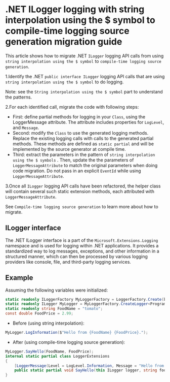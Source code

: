 # .NET ILogger logging with string interpolation using the $ symbol to compile-time logging source generation migration guide

This article shows how to migrate .NET `ILogger` logging API calls from using `string interpolation using the $ symbol` to `compile-time logging source generation`.

1.Identify the .NET `public interface ILogger` logging API calls that are using `string interpolation using the $ symbol` to do logging.

Note: see the `String interpolation using the $ symbol` part to understand the patterns.

2.For each identified call, migrate the code with following steps:

- First: define partial methods for logging in your `Class`, using the LoggerMessage attribute. The attribute includes properties for `LogLevel`, and `Message`.
- Second: modify the `Class` to use the generated logging methods. Replace the existing logging calls with calls to the generated partial methods. These methods are defined as `static partial` and will be implemented by the source generator at compile time.
- Third: extract the parameters in the pattern of `string interpolation using the $ symbols` . Then, update the the parameters of `LoggerMessageAttribute` to match the original parameters when doing code migration. Do not pass in an explicit `EventId` while using `LoggerMessageAttribute`.

3.Once all `ILogger` logging API calls have been refactored, the helper class will contain several such static extension methods, each attributed with `LoggerMessageAttribute`.

See `Compile-time logging source generation` to learn more about how to migrate.

## ILogger interface

The .NET ILogger interface is a part of the `Microsoft.Extensions.Logging` namespace and is used for logging within .NET applications. It provides a standardized way to log messages, exceptions, and other information in a structured manner, which can then be processed by various logging providers like console, file, and third-party logging services.

## Example

Assuming the following variables were initialized:

```csharp
static readonly ILoggerFactory MyLoggerFactory = LoggerFactory.Create(builder => { builder.ClearProviders(); });
static readonly ILogger MyLogger = MyLoggerFactory.CreateLogger<Program>();
static readonly string FoodName = "tomato";
const double FoodPrice = 2.99;
```

- Before (using string interpolation):

```csharp
MyLogger.LogInformation($"Hello from {FoodName} {FoodPrice}.");
```

- After (using compile-time logging source generation):

```csharp
MyLogger.SayHello(FoodName, FoodPrice);
internal static partial class LoggerExtensions
{
    [LoggerMessage(Level = LogLevel.Information, Message = "Hello from {food} {price}.")]
    public static partial void SayHello(this ILogger logger, string food, double price);
}
```
